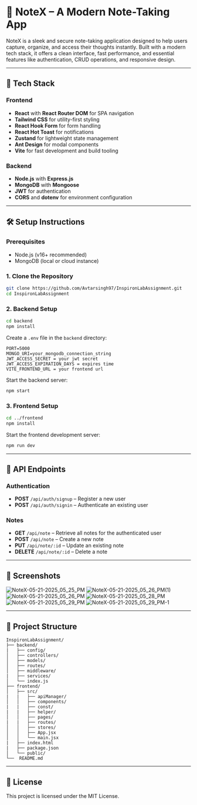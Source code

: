# 📝 NoteX – A Modern Note-Taking App

NoteX is a sleek and secure note-taking application designed to help users capture, organize, and access their thoughts instantly. Built with a modern tech stack, it offers a clean interface, fast performance, and essential features like authentication, CRUD operations, and responsive design.

---

## 🚀 Tech Stack

### Frontend

- **React** with **React Router DOM** for SPA navigation
- **Tailwind CSS** for utility-first styling
- **React Hook Form** for form handling
- **React Hot Toast** for notifications
- **Zustand** for lightweight state management
- **Ant Design** for modal components
- **Vite** for fast development and build tooling

### Backend

- **Node.js** with **Express.js**
- **MongoDB** with **Mongoose**
- **JWT** for authentication
- **CORS** and **dotenv** for environment configuration

---

## 🛠️ Setup Instructions

### Prerequisites

- Node.js (v16+ recommended)
- MongoDB (local or cloud instance)

### 1. Clone the Repository

```bash
git clone https://github.com/Avtarsingh97/InspironLabAssignment.git
cd InspironLabAssignment
```

### 2. Backend Setup

```bash
cd backend
npm install
```

Create a `.env` file in the `backend` directory:

```env
PORT=5000
MONGO_URI=your_mongodb_connection_string
JWT_ACCESS_SECRET = your jwt secret
JWT_ACCESS_EXPIRATION_DAYS = expires time
VITE_FRONTEND_URL = your frontend url
```

Start the backend server:

```bash
npm start
```

### 3. Frontend Setup

```bash
cd ../frontend
npm install
```

Start the frontend development server:

```bash
npm run dev
```

---

## 📡 API Endpoints

### Authentication

- **POST** `/api/auth/signup` – Register a new user
- **POST** `/api/auth/signin` – Authenticate an existing user

### Notes

- **GET** `/api/note` – Retrieve all notes for the authenticated user
- **POST** `/api/note` – Create a new note
- **PUT** `/api/note/:id` – Update an existing note
- **DELETE** `/api/note/:id` – Delete a note

---

## 📸 Screenshots

![NoteX-05-21-2025_05_25_PM](https://github.com/user-attachments/assets/53d4e2b0-07d7-47f8-ba81-b56066bcf86c)
![NoteX-05-21-2025_05_26_PM(1)](https://github.com/user-attachments/assets/b7b601fd-764d-4be4-b44f-0ef9f5ed4bc6)
![NoteX-05-21-2025_05_26_PM](https://github.com/user-attachments/assets/8ad1be76-58d4-45e0-b205-95477cd3f77a)
![NoteX-05-21-2025_05_28_PM](https://github.com/user-attachments/assets/f59a5a44-ee2c-4113-84b9-2edd7566ee9d)
![NoteX-05-21-2025_05_29_PM](https://github.com/user-attachments/assets/a52c4efe-5cce-43a2-91ff-32effe04ebae)
![NoteX-05-21-2025_05_29_PM-1](https://github.com/user-attachments/assets/0f12a203-92c8-4bc6-a73b-d32418123b04)


---

## 📁 Project Structure

```
InspironLabAssignment/
├── backend/
|   ├── config/            
│   ├── controllers/       
│   ├── models/
│   ├── routes/
│   ├── middleware/
|   ├── services/
│   └── index.js
├── frontend/
│   ├── src/
|   |   ├── apiManager/
│   │   ├── components/
|   |   ├── const/
|   |   ├── helper/
│   │   ├── pages/
|   |   ├── routes/
│   │   ├── stores/
│   │   ├── App.jsx
│   │   └── main.jsx
|   ├── index.html
|   ├── package.json
│   └── public/
└──  README.md

```

---

## 📄 License

This project is licensed under the MIT License.
